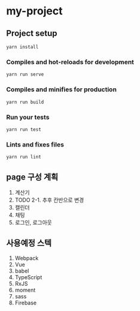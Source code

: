 # my-project

## Project setup
```
yarn install
```

### Compiles and hot-reloads for development
```
yarn run serve
```

### Compiles and minifies for production
```
yarn run build
```

### Run your tests
```
yarn run test
```

### Lints and fixes files
```
yarn run lint
```
## page 구성 계획
1. 계산기
2. TODO
    2-1. 추후 칸반으로 변경
3. 캘린더 
4. 채팅
5. 로그인, 로그아웃

## 사용예정 스텍
1. Webpack
2. Vue
3. babel
4. TypeScript
5. RxJS
6. moment
7. sass
8. Firebase